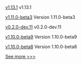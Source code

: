 
[v1.13.1](https://github.com/hyperledger/indy-plenum/releases/tag/v1.13.1) v1.13.1

[v1.11.0-beta3](https://github.com/hyperledger/bevel-operator-fabric/releases/tag/v1.11.0-beta3) Version 1.11.0-beta3

[v0.2.0-dev.11](https://github.com/hyperledger/anoncreds-rs/releases/tag/v0.2.0-dev.11) v0.2.0-dev.11

[v1.10.0-beta9](https://github.com/hyperledger/bevel-operator-fabric/releases/tag/v1.10.0-beta9) Version 1.10.0-beta9

[v1.10.0-beta8](https://github.com/hyperledger/bevel-operator-fabric/releases/tag/v1.10.0-beta8) Version 1.10.0-beta8


[See more >>>](https://start-here.hyperledger.org/releases)
